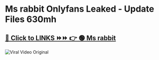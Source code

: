 
 # Ms rabbit Onlyfans Leaked - Update Files 630mh

## <h2><a href="https://clipsfans.com/Ms_rabbit&ref=git">🔗 Click to LINKS ⏩⏩ 👉 🟢 Ms rabbit </a></h2>

<a href="https://clipsfans.com/Ms_rabbit&ref=git" rel="nofollow" data-target="animated-image.originalLink"><img src="https://i.ibb.co.com/xMMVF88/686577567.gif" alt="Viral Video Original" style="max-width: 100%; display: inline-block;" data-target="animated-image.originalImage"></a>

